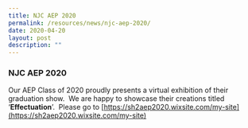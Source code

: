```yaml
---
title: NJC AEP 2020
permalink: /resources/news/njc-aep-2020/
date: 2020-04-20
layout: post
description: ""
---
```

### NJC AEP 2020

Our AEP Class of 2020 proudly presents a virtual exhibition of their graduation show.  We are happy to showcase their creations titled ‘**Effectuation**’.  Please go to [https://sh2aep2020.wixsite.com/my-site](https://sh2aep2020.wixsite.com/my-site)